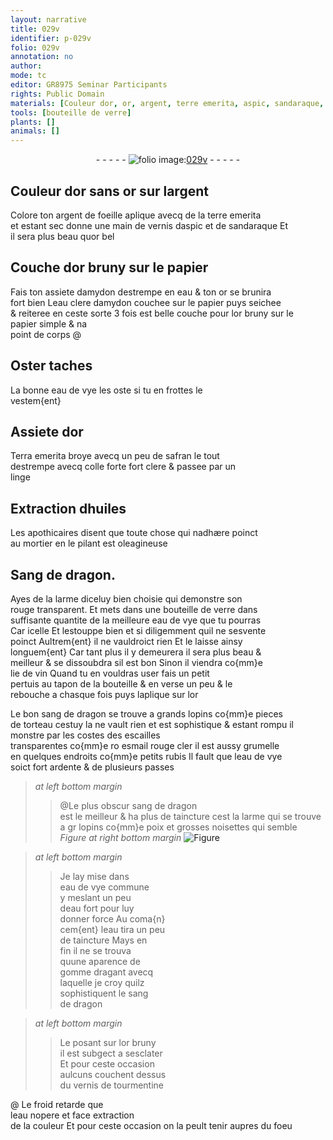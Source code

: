 ```yaml
---
layout: narrative
title: 029v
identifier: p-029v
folio: 029v
annotation: no
author:
mode: tc
editor: GR8975 Seminar Participants
rights: Public Domain
materials: [Couleur dor, or, argent, terre emerita, aspic, sandaraque, or bel, papier, amydon, eau, eau de vye, Terra emerita, safran, colle, linge, huiles, mortier, Sang de dragon, verre, lie de vin, sang de dragon, rubis, poix, noisettes, gomme, vernis de tourmentine]
tools: [bouteille de verre]
plants: []
animals: []
---
```


<div class="folio" align="center">- - - - - <a href="http://gallica.bnf.fr/ark:/12148/btv1b10500001g/f64.item" target="_blank"><img src="https://cu-mkp.github.io/2017-workshop-edition/assets/photo-icon.png" alt="folio image: " style="display:inline-block; margin-bottom:-3px;"/>029v</a> - - - - - </div>  
  

## <span class="m">Couleur dor</span> sans <span class="m">or</span> sur l<span class="m">argent</span>

 
Colore ton <span class="m">argent</span> de foeille aplique avecq de la <span class="m">terre emerita</span><br/> et estant sec donne une main de vernis d<span class="m">aspic</span> et de <span class="m">sandaraque</span> Et<br/> il sera plus beau qu<span class="m">or bel</span>

 
  

## Couche d<span class="m">or</span> bruny sur le <span class="m">papier</span>

 
Fais ton assiete d<span class="m">amydon</span> destrempe en <span class="m">eau</span> & ton <span class="m">or</span> se brunira<br/> fort bien L<span class="m">eau</span> clere d<span class="m">amydon</span> couchee sur le <span class="m">papier</span> puys seichee<br/> & reiteree en ceste sorte 3 fois est belle couche pour l<span class="m">or</span> bruny sur le<br/> <span class="m">papier</span> simple & na<br/> point de corps @

 
  

## Oster taches

 
La bonne <span class="m">eau de vye</span> les oste si tu en frottes le<br/> vestem{ent}

 
  

## Assiete d<span class="m">or</span>

 
<span class="m">Terra emerita</span> broye avecq un peu de <span class="m">safran</span> le tout<br/> destrempe avecq <span class="m">colle</span> forte fort clere & passee par un<br/> <span class="m">linge</span>

 
  

## Extraction d<span class="m">huiles</span>

 
 Les <span class="pro">apothicaires</span> disent que toute chose qui nadhære poinct<br/> au <span class="m">mortier</span> en le pilant est oleagineuse

 
  

## <span class="m">Sang de dragon</span>.

 
Ayes de la larme diceluy bien choisie qui demonstre son<br/> rouge transparent. Et mets dans une <span class="tl">bouteille de <span class="m">verre</span></span> dans<br/> suffisante quantite de la meilleure <span class="m">eau de vye</span> que tu pourras<br/> <span class="del">Car icelle</span> Et lestouppe bien et si diligemment quil ne sesvente<br/> poinct Aultrem{ent} il ne vauldroict rien Et le laisse ainsy<br/> longuem{ent} Car tant plus il <span class="del">y</span> demeurera il sera plus beau &<br/> meilleur & se dissoubdra sil est bon Sinon il viendra co{mm}e<br/> <span class="m">lie de vin</span> Quand tu en vouldras user fais un petit<br/> pertuis au tapon de la bouteille & en verse un peu & le<br/> rebouche a chasque fois puys laplique sur l<span class="m">or</span>
 
 Le bon <span class="m">sang de dragon</span> se trouve a grands lopins co{mm}e pieces<br/> de torteau <span class="add">cestuy la ne vault rien et est sophistique</span> & estant rompu il monstre par les costes des escailles<br/> transparentes co{mm}e <span class="del">ro</span> esmail rouge cler il est aussy grumelle<br/> en quelques endroits co{mm}e petits <span class="m">rubis</span> Il fault que l<span class="m">eau de vye</span><br/> soict fort ardente & de plusieurs passes
 
> *at left bottom margin*
> 
> >   @Le plus obscur <span class="m">sang de dragon</span><br/> est le meilleur & ha plus de taincture cest la larme qui se trouve a <span class="del">gr</span> lopins co{mm}e <span class="m">poix</span> et grosses <span class="m">noisettes</span> qui semble 
> *Figure*
> *at right bottom margin*
> <a href="https://drive.google.com/open?id=0B9-oNrvWdlO5cXJfWVlSSGlKOGs" target="_blank"><img src="https://cu-mkp.github.io/GR8975-edition/assets/photo-icon.png" alt="Figure" style="display:inline-block; margin-bottom:-3px;"/></a>
 
 
> *at left bottom margin*
> 
> >   Je lay mise dans<br/> <span class="m">eau de vye</span> commune<br/> y meslant un peu<br/> d<span class="m">eau</span> fort pour luy<br/> donner force Au coma{n}<br/> cem{ent} l<span class="m">eau</span> tira un peu<br/> de taincture Mays en<br/> fin il ne se trouva<br/> quune aparence de<br/> <span class="m">gomme</span> dragant avecq<br/> laquelle je croy quilz<br/> sophistiquent le <span class="m">sang<br/> de dragon</span>
 
> *at left bottom margin*
> 
> >   Le posant sur l<span class="m">or</span> bruny<br/> il est subgect a sesclater<br/> Et pour ceste occasion<br/> aulcuns couchent dessus<br/> du <span class="m">vernis de tourmentine</span>
 
@ Le froid retarde que<br/> l<span class="m">eau</span> nopere et face extraction<br/> de la couleur Et pour ceste occasion on la peult tenir aupres du foeu 
 
